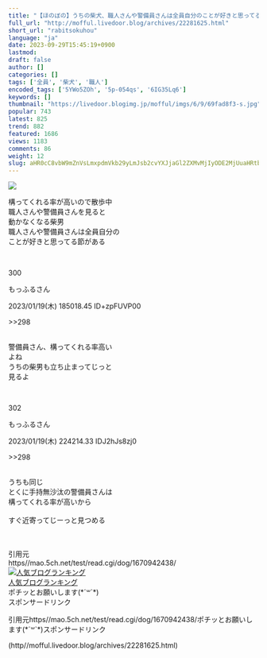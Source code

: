 ```yaml
---
title: "【ほのぼの】うちの柴犬、職人さんや警備員さんは全員自分のことが好きと思ってるwww "
full_url: "http://mofful.livedoor.blog/archives/22281625.html"
short_url: "rabitsokuhou"
language: "ja"
date: 2023-09-29T15:45:19+0900
lastmod: 
draft: false
author: []
categories: []
tags: ['全員', '柴犬', '職人']
encoded_tags: ['5YWo5ZOh', '5p-054qs', '6IG35Lq6']
keywords: []
thumbnail: "https://livedoor.blogimg.jp/mofful/imgs/6/9/69fad8f3-s.jpg"
popular: 743
latest: 825
trend: 882
featured: 1686
views: 1183
comments: 86
weight: 12
slug: aHR0cC8vbW9mZnVsLmxpdmVkb29yLmJsb2cvYXJjaGl2ZXMvMjIyODE2MjUuaHRtbA==
---
```


![](https://livedoor.blogimg.jp/mofful/imgs/6/9/69fad8f3-s.jpg)

<div><p class='t_b'>構ってくれる率が高いので散歩中<br>職人さんや警備員さんを見ると<br>動かなくなる柴男<br>職人さんや警備員さんは全員自分の<br>ことが好きと思ってる節がある</p><p class='t_h'><br></p> <p class='t_h t_i'>300 <p>もっふるさん</p> <p> 2023/01/19(木) 185018.45 ID+zpFUVP00</p></p> <p class='t_b t_i'> <p class='anchor'>>>298</p> <br> 警備員さん、構ってくれる率高い<br>よね <br> うちの柴男も立ち止まってじっと<br>見るよ<br></p><br> <p class='t_h t_i'>302 <p>もっふるさん</p> <p> 2023/01/19(木) 224214.33 IDJ2hJs8zj0</p></p> <p class='t_b t_i'> <p class='anchor'>>>298</p> <br> うちも同じ<br>とくに手持無沙汰の警備員さんは<br>構ってくれる率が高いから<br> <br> すぐ近寄ってじーっと見つめる </p><br> <br>引用元<br>https//mao.5ch.net/test/read.cgi/dog/1670942438/<br><a href='//blog.with2.net/link/?2036932'><img src='https//blog.with2.net/img/banner/banner_21.gif' title='人気ブログランキング'></a><br><a href='//blog.with2.net/link/?2036932'>人気ブログランキング</a><br>ポチッとお願いします(*´꒳`*)<br>スポンサードリンク<br><img border='0' width='1' height='1' src='https//www11.a8.net/0.gif?a8mat=3BDUGQ+4RHMA+2HOM+BS629' alt=''> <p>引用元https//mao.5ch.net/test/read.cgi/dog/1670942438/ポチッとお願いします(*´꒳`*)スポンサードリンク</p></div>

(http//mofful.livedoor.blog/archives/22281625.html)
